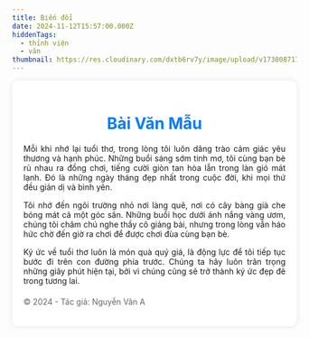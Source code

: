```yaml
---
title: Biến đổi
date: 2024-11-12T15:57:00.000Z
hiddenTags:
  - thỉnh viện
  - văn
thumbnail: https://res.cloudinary.com/dxtb6rv7y/image/upload/v1730087172/thinh_vien_ow4yun.jpg
---
```


<div class="container">

<h1>Bài Văn Mẫu</h1>
        <p>
            Mỗi khi nhớ lại tuổi thơ, trong lòng tôi luôn dâng trào cảm giác yêu thương và hạnh phúc. Những buổi sáng sớm tinh mơ, tôi cùng bạn bè rủ nhau ra đồng chơi, tiếng cười giòn tan hòa lẫn trong làn gió mát lạnh. Đó là những ngày tháng đẹp nhất trong cuộc đời, khi mọi thứ đều giản dị và bình yên.
        </p>
        <p>
            Tôi nhớ đến ngôi trường nhỏ nơi làng quê, nơi có cây bàng già che bóng mát cả một góc sân. Những buổi học dưới ánh nắng vàng ươm, chúng tôi chăm chú nghe thầy cô giảng bài, nhưng trong lòng vẫn háo hức chờ đến giờ ra chơi để được chơi đùa cùng bạn bè.
        </p>
        <p>
            Ký ức về tuổi thơ luôn là món quà quý giá, là động lực để tôi tiếp tục bước đi trên con đường phía trước. Chúng ta hãy luôn trân trọng những giây phút hiện tại, bởi vì chúng cũng sẽ trở thành ký ức đẹp đẽ trong tương lai.
        </p>
        <footer>
            <p>© 2024 - Tác giả: Nguyễn Văn A</p>
        </footer>

</div>

<style>

       
        .container {
            max-width: 800px;
            margin: auto;
            background: #fff;
            padding: 20px;
            border-radius: 10px;
            box-shadow: 0 0 10px rgba(0, 0, 0, 0.1);
        }
        h1 {
            text-align: center;
            color: #007BFF;
        }
        p {
            text-align: justify;
            margin-bottom: 15px;
        }
        footer {
            text-align: center;
            margin-top: 20px;
            color: #666;
        }
</style>
